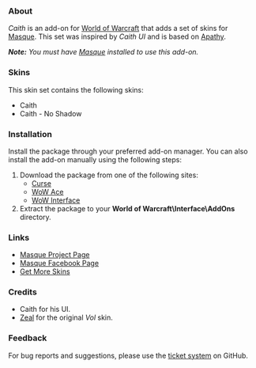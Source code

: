 ### About ###

_Caith_ is an add-on for [World of Warcraft](https://worldofwarcraft.com "World of Warcraft Website") that adds a set of skins for [Masque][]. This set was inspired by _Caith UI_ and is based on [Apathy](https://www.wowace.com/projects/masque-apathy).

_**Note:** You must have [Masque][] installed to use this add-on._

### Skins ###

This skin set contains the following skins:

- Caith
- Caith - No Shadow

### Installation ###

Install the package through your preferred add-on manager. You can also install the add-on manually using the following steps:

1. Download the package from one of the following sites:
    - [Curse](https://mods.curse.com/addons/wow/masque-caith "Download from Curse")
    - [WoW Ace](https://www.wowace.com/projects/masque-caith "Download from WoW Ace")
    - [WoW Interface](http://www.wowinterface.com/downloads/info8869 "Download from WoW Interface")
2. Extract the package to your **World of Warcraft\Interface\AddOns** directory.

### Links ###

- [Masque Project Page][Masque]
- [Masque Facebook Page](https://www.facebook.com/masqueui "Masque on Facebook")
- [Get More Skins](https://github.com/stormfx/masque/wiki/skin-list "Masque Skin List")

### Credits ###

- Caith for his UI.
- [Zeal](https://www.wowace.com/members/zeal) for the original _Vol_ skin.

### Feedback ###

For bug reports and suggestions, please use the [ticket system](https://github.com/stormfx/masque_caith/issues) on GitHub.

[Masque]: https://www.wowace.com/projects/masque (Masque Project Page)
